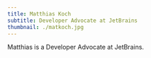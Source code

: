 ```yaml
---
title: Matthias Koch
subtitle: Developer Advocate at JetBrains
thumbnail: ./matkoch.jpg
---
```


Matthias is a Developer Advocate at JetBrains.

